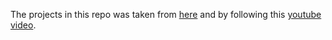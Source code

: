 The projects in this repo was taken from [here](https://github.com/bradtraversy/50projects50days) and by following this [youtube video](https://www.youtube.com/watch?v=JkeyKeK3V24).
